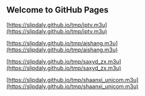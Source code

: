 ## Welcome to GitHub Pages

[https://slipdaly.github.io/tmp/iptv.m3u](https://slipdaly.github.io/tmp/iptv.m3u) 

[https://slipdaly.github.io/tmp/aishang.m3u](https://slipdaly.github.io/tmp/aishang.m3u) 

[https://slipdaly.github.io/tmp/saxyd_zx.m3u](https://slipdaly.github.io/tmp/saxyd_zx.m3u)

[https://slipdaly.github.io/tmp/shaanxi_unicom.m3u](https://slipdaly.github.io/tmp/shaanxi_unicom.m3u)
